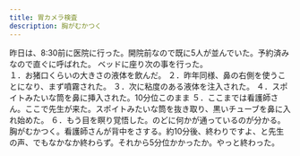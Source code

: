 ```yaml
---
title: 胃カメラ検査
description: 胸がむかつく
---
```


昨日は、8:30前に医院に行った。開院前なので既に5人が並んでいた。予約済みなので直ぐに呼ばれた。
ベッドに座り次の事を行った。  
１．お猪口くらいの大きさの液体を飲んだ。
２．昨年同様、鼻の右側を使うことになり、まず噴霧された。
３．次に粘度のある液体を注入された。
４．スポイトみたいな筒を鼻に挿入された。10分位このまま
５．ここまでは看護師さん。ここで先生が来た。スポイトみたいな筒を抜き取り、黒いチューブを鼻に入れ始めた。
６．もう目を瞑り覚悟した。のどに何かが通っているのが分かる。胸がむかつく。看護師さんが背中をさする。約10分後、終わりですよ、と先生の声、でもなかなか終わらず。それから5分位かかったか。やっと終わった。
